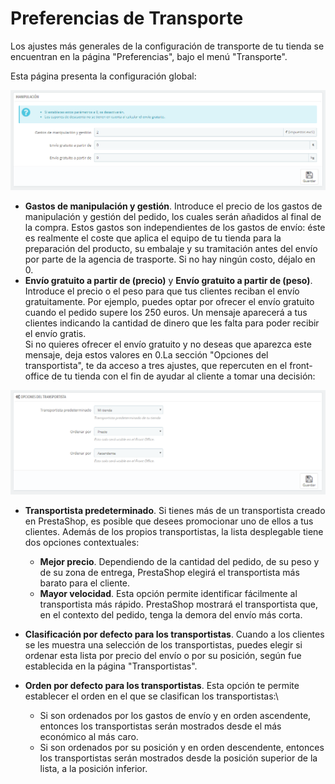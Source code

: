 # Preferencias de Transporte

Los ajustes más generales de la configuración de transporte de tu tienda se encuentran en la página "Preferencias", bajo el menú "Transporte".

Esta página presenta la configuración global:

![](../../../.gitbook/assets/54886929.png)

* **Gastos de manipulación y gestión**. Introduce el precio de los gastos de manipulación y gestión del pedido, los cuales serán añadidos al final de la compra. Estos gastos son independientes de los gastos de envío: éste es realmente el coste que aplica el equipo de tu tienda para la preparación del producto, su embalaje y su tramitación antes del envío por parte de la agencia de trasporte. Si no hay ningún costo, déjalo en 0.
* **Envío gratuito a partir de (precio)** y **Envío gratuito a partir de (peso)**. Introduce el precio o el peso para que tus clientes reciban el envío gratuitamente. Por ejemplo, puedes optar por ofrecer el envío gratuito cuando el pedido supere los 250 euros. Un mensaje aparecerá a tus clientes indicando la cantidad de dinero que les falta para poder recibir el envío gratis.\
  &#x20;Si no quieres ofrecer el envío gratuito y no deseas que aparezca este mensaje, deja estos valores en 0.La sección "Opciones del transportista", te da acceso a tres ajustes, que repercuten en el front-office de tu tienda con el fin de ayudar al cliente a tomar una decisión:

![](../../../.gitbook/assets/54886931.png)

* **Transportista predeterminado**. Si tienes más de un transportista creado en PrestaShop, es posible que desees promocionar uno de ellos a tus clientes. Además de los propios transportistas, la lista desplegable tiene dos opciones contextuales:
  * **Mejor precio**. Dependiendo de la cantidad del pedido, de su peso y de su zona de entrega, PrestaShop elegirá el transportista más barato para el cliente.
  * **Mayor velocidad**. Esta opción permite identificar fácilmente al transportista más rápido. PrestaShop mostrará el transportista que, en el contexto del pedido, tenga la demora del envío más corta.
* **Clasificación por defecto para los transportistas**. Cuando a los clientes se les muestra una selección de los transportistas, puedes elegir si ordenar esta lista por precio del envío o por su posición, según fue establecida en la página "Transportistas".
* **Orden por defecto para los transportistas**. Esta opción te permite establecer el orden en el que se clasifican los transportistas:\

  * Si son ordenados por los gastos de envío y en orden ascendente, entonces los transportistas serán mostrados desde el más económico al más caro.
  * Si son ordenados por su posición y en orden descendente, entonces los transportistas serán mostrados desde la posición superior de la lista, a la posición inferior.
